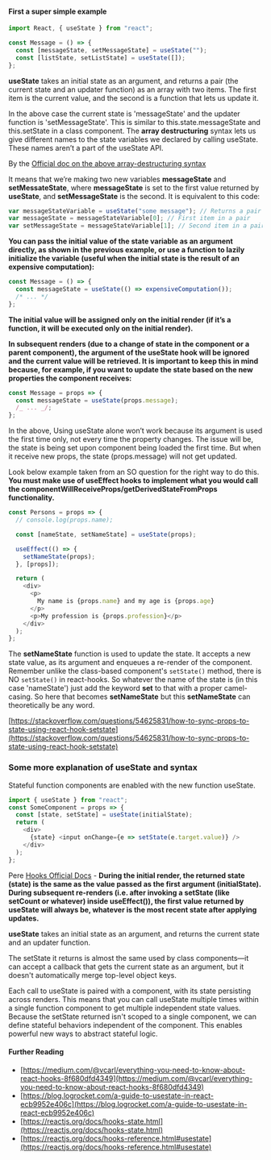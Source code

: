 #### First a super simple example

```js
import React, { useState } from "react";

const Message = () => {
  const [messageState, setMessageState] = useState("");
  const [listState, setListState] = useState([]);
};
```

**useState** takes an initial state as an argument, and returns a pair (the current state and an updater function) as an array with two items. The first item is the current value, and the second is a function that lets us update it.

In the above case the current state is 'messageState' and the updater function is 'setMessageState'. This is similar to this.state.messageState and this.setState in a class component. The **array destructuring** syntax lets us give different names to the state variables we declared by calling useState. These names aren’t a part of the useState API.

By the [Official doc on the above array-destructuring syntax](https://reactjs.org/docs/hooks-state.html#tip-what-do-square-brackets-mean)

It means that we’re making two new variables **messageState** and **setMessateState**, where **messageState** is set to the first value returned by **useState**, and **setMessageState** is the second. It is equivalent to this code:

```js
var messageStateVariable = useState("some message"); // Returns a pair
var messageState = messageStateVariable[0]; // First item in a pair
var setMessageState = messageStateVariable[1]; // Second item in a pair
```

**You can pass the initial value of the state variable as an argument directly, as shown in the previous example, or use a function to lazily initialize the variable (useful when the initial state is the result of an expensive computation):**

```js
const Message = () => {
  const messageState = useState(() => expensiveComputation());
  /* ... */
};
```

**The initial value will be assigned only on the initial render (if it’s a function, it will be executed only on the initial render).**

**In subsequent renders (due to a change of state in the component or a parent component), the argument of the useState hook will be ignored and the current value will be retrieved. It is important to keep this in mind because, for example, if you want to update the state based on the new properties the component receives:**

```js
const Message = props => {
  const messageState = useState(props.message);
  /_ ... _/;
};
```

In the above, Using useState alone won’t work because its argument is used the first time only, not every time the property changes. The issue will be, the state is being set upon component being loaded the first time. But when it receive new props, the state (props.message) will not get updated.

Look below example taken from an SO question for the right way to do this. **You must make use of useEffect hooks to implement what you would call the componentWillReceiveProps/getDerivedStateFromProps functionality.**

```js
const Persons = props => {
  // console.log(props.name);

  const [nameState, setNameState] = useState(props);

  useEffect(() => {
    setNameState(props);
  }, [props]);

  return (
    <div>
      <p>
        My name is {props.name} and my age is {props.age}
      </p>
      <p>My profession is {props.profession}</p>
    </div>
  );
};
```

The **setNameState** function is used to update the state. It accepts a new state value, as its argument and enqueues a re-render of the component. Remember unlike the class-based component's `setState()` method, there is NO `setState()` in react-hooks. So whatever the name of the state is (in this case 'nameState') just add the keyword **set** to that with a proper camel-casing. So here that becomes **setNameState** but this **setNameState** can theoretically be any word.

[https://stackoverflow.com/questions/54625831/how-to-sync-props-to-state-using-react-hook-setstate](https://stackoverflow.com/questions/54625831/how-to-sync-props-to-state-using-react-hook-setstate)

### Some more explanation of useState and syntax

Stateful function components are enabled with the new function useState.

```js
import { useState } from "react";
const SomeComponent = props => {
  const [state, setState] = useState(initialState);
  return (
    <div>
      {state} <input onChange={e => setState(e.target.value)} />
    </div>
  );
};
```

Pere [Hooks Official Docs](https://reactjs.org/docs/hooks-reference.html) - **During the initial render, the returned state (state) is the same as the value passed as the first argument (initialState). During subsequent re-renders (i.e. after invoking a setState (like setCount or whatever) inside useEffect()), the first value returned by useState will always be, whatever is the most recent state after applying updates.**

**useState** takes an initial state as an argument, and returns the current state and an updater function.

The setState it returns is almost the same used by class components—it can accept a callback that gets the current state as an argument, but it doesn't automatically merge top-level object keys.

Each call to useState is paired with a component, with its state persisting across renders. This means that you can call useState multiple times within a single function component to get multiple independent state values. Because the setState returned isn't scoped to a single component, we can define stateful behaviors independent of the component. This enables powerful new ways to abstract stateful logic.

#### Further Reading

- [https://medium.com/@vcarl/everything-you-need-to-know-about-react-hooks-8f680dfd4349](https://medium.com/@vcarl/everything-you-need-to-know-about-react-hooks-8f680dfd4349)
- [https://blog.logrocket.com/a-guide-to-usestate-in-react-ecb9952e406c](https://blog.logrocket.com/a-guide-to-usestate-in-react-ecb9952e406c)
- [https://reactjs.org/docs/hooks-state.html](https://reactjs.org/docs/hooks-state.html)
- [https://reactjs.org/docs/hooks-reference.html#usestate](https://reactjs.org/docs/hooks-reference.html#usestate)
